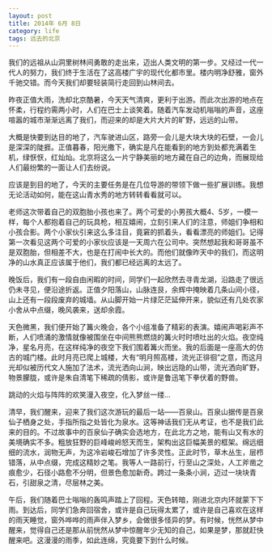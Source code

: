 ```yaml
---
layout: post
title: 2014年 6月 8日
category: life
tags: 远去的北京
---
```

我们的远祖从山洞里树林间勇敢的走出来，迈出人类文明的第一步。又经过一代一代人的努力，我们终于生活在了这高楼广宇的现代化都市里。楼内明净舒雅，窗外千驰交错。而今天我们却要轻装简行走回到山林间去。
<!--more-->

昨夜正值大雨，洗却北京酷暑，今天天气清爽，更利于出游。而此次出游的地点在怀柔，行程约需两小时，人们在巴士上谈笑着。随着汽车发动机嗡嗡的声音，这座喧嚣的城市渐渐远离了我们，而迎来的却是大片大片的旷野，远远的山带。

大概是快要到达目的地了，汽车驶进山区，路旁一会儿是大块大块的石壁，一会儿是深深的陡捱。正值暮春，阳光撒下，确实是凡在能看到的地方到处都充满着生机，绿恹恹，红灿灿。北京将这么一片宁静美丽的地方藏在自己的边角，而展现给人们最纷繁的一面让人们去纷说。

应该是到目的地了，今天的主要任务是在几位导游的带领下做一些扩展训练。我想无论活动如何，能在这山青水秀的地方转转看看就可以。

老师这次带着自己的双胞胎小孩也来了。两个可爱的小男孩大概4、5岁，一模一样，每个人都抱着自己的玩具枪，相互嬉闹，立刻引来人们的注意，师姐们争相和小孩合影。两个小家伙引来这么多注目，竟窘的抓着头，看看漂亮的师姐们。记得第一次看见这两个可爱的小家伙应该是一天周六在公司中。突然想起我和哥哥虽不是双胞胎，但相差不大，也是在打闹中长大的。而他们就像昨天中的我们，而这明净的山水真正应该属于他们，我们都已经远离的太远了。

晚饭后，我们有一段自由闲暇的时间，同学们一起欣然去寻青龙湖，沿路走了很远仍未寻见，便沿途折返。正值夕阳落山，山脉连艮，余辉中掩映着几条山间小径，山上还有一段段废弃的城墙。从山脚开始一片绿茫茫延伸开来，貌似还有几处农家小舍从中点缀，晚风袭来，送却余霞。

天色微黑，我们便开始了篝火晚会，各个小组准备了精彩的表演。嬉闹声喝彩声不断，人们喷涌的激情就像被围坐在中间熊熊燃烧的篝火时时喷吐出的火焰。夜空纯净，星名月亮，在这样纯净的夜空下我们围着篝火而坐。我的后面是一座高大的仿古的城门楼。此时月亮已爬上城楼，大有“明月照高楼，流光正徘徊”之意，而这月光却似被历代文人施加了法术，流光洒向山涧，映出远隐的山带，流光洒向旷野，物景朦胧，或许是朱自清笔下稀疏的倩影，或许是鲁迅笔下拳伏着的野兽。

跳动的火焰与阵阵的欢笑漫入夜空，化入梦丝一缕...

清早，我们醒来，迎来了我们这次游玩的最后一站——百泉山。百泉山据传是百泉仙子栖身之处，手指所指之处皆化为泉水。这等神话我们无从考证，也不是我们此来的目的。不过故事中的百泉仙子确实会选地方，在此北方之地，能有山又有水的美境确实不多。粗放狂野的巨峰峻岭怒天而生，架构出这巨幅美景的框架。绵远细细的流水，润物无声，为这冷岩峻石增加了许多灵性。正此时节，草木丛生，层栉错落，从中点缀，完成这精妙之笔。我等人一路前行，行至山之深处，人工斧凿之痕愈少，石径小路愈不分明，但景色愈加新奇。跨过一条条小涧，迈过一块块青石，引甜泉之清，尽层林之美。

午后，我们随着巴士嗡嗡的轰鸣声踏上了回程。天色转暗，刚进北京内环就蒙下下雨。到达后，同学们急奔回宿舍，或许是自己玩得太累了，或许是自己喜欢在这样的雨天睡觉，窗外哗哗的雨声伴入梦乡，会做很多怪异的梦。有时候，恍然从梦中醒来，觉得自己还是那从前恍然从梦中惊醒年少无知的自己，如果是梦，那就赶快醒来吧。这漫漫的雨季，如此连绵，究竟要下到什么时候。

